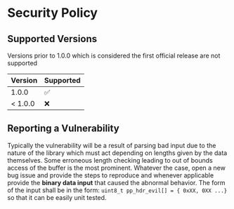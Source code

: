 # Security Policy

## Supported Versions

Versions prior to 1.0.0 which is considered the first official release are not supported

| Version | Supported          |
| ------- | ------------------ |
| 1.0.0   | :white_check_mark: |
| < 1.0.0 | :x:              |

## Reporting a Vulnerability

Typically the vulnerability will be a result of parsing bad input due to the nature of the library which must act
depending on lengths given by the data themselves. Some erroneous length checking leading to out of bounds access of the buffer is the most prominent.
Whatever the case, open a new bug issue and provide the steps to reproduce and whenever applicable provide the **binary data input** that caused the abnormal behavior.
The form of the input shall be in the form: `uint8_t pp_hdr_evil[] = { 0xXX, 0XX ...}` so that it can be easily unit tested.

